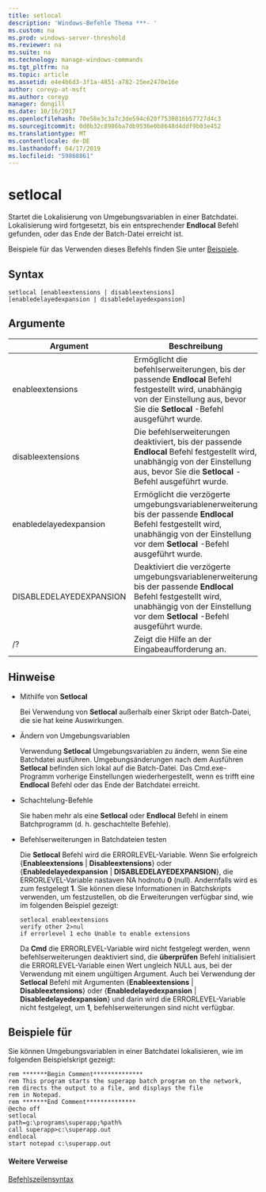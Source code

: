 ```yaml
---
title: setlocal
description: 'Windows-Befehle Thema ***- '
ms.custom: na
ms.prod: windows-server-threshold
ms.reviewer: na
ms.suite: na
ms.technology: manage-windows-commands
ms.tgt_pltfrm: na
ms.topic: article
ms.assetid: e4e4b6d3-3f1a-4851-a782-25ee2470e16e
author: coreyp-at-msft
ms.author: coreyp
manager: dongill
ms.date: 10/16/2017
ms.openlocfilehash: 70e58e3c3a7c3de594c620f7530816b57727d4c3
ms.sourcegitcommit: 0d0b32c8986ba7db9536e0b8648d4ddf9b03e452
ms.translationtype: MT
ms.contentlocale: de-DE
ms.lasthandoff: 04/17/2019
ms.locfileid: "59868861"
---
```

# <a name="setlocal"></a>setlocal



Startet die Lokalisierung von Umgebungsvariablen in einer Batchdatei. Lokalisierung wird fortgesetzt, bis ein entsprechender **Endlocal** Befehl gefunden, oder das Ende der Batch-Datei erreicht ist.

Beispiele für das Verwenden dieses Befehls finden Sie unter [Beispiele](#BKMK_examples).

## <a name="syntax"></a>Syntax

```
setlocal [enableextensions | disableextensions] [enabledelayedexpansion | disabledelayedexpansion]
```

## <a name="arguments"></a>Argumente

|Argument|Beschreibung|
|--------|-----------|
|enableextensions|Ermöglicht die befehlserweiterungen, bis der passende **Endlocal** Befehl festgestellt wird, unabhängig von der Einstellung aus, bevor Sie die **Setlocal** -Befehl ausgeführt wurde.|
|disableextensions|Die befehlserweiterungen deaktiviert, bis der passende **Endlocal** Befehl festgestellt wird, unabhängig von der Einstellung aus, bevor Sie die **Setlocal** -Befehl ausgeführt wurde.|
|enabledelayedexpansion|Ermöglicht die verzögerte umgebungsvariablenerweiterung bis der passende **Endlocal** Befehl festgestellt wird, unabhängig von der Einstellung vor dem **Setlocal** -Befehl ausgeführt wurde.|
|DISABLEDELAYEDEXPANSION|Deaktiviert die verzögerte umgebungsvariablenerweiterung bis der passende **Endlocal** Befehl festgestellt wird, unabhängig von der Einstellung vor dem **Setlocal** -Befehl ausgeführt wurde.|
|/?|Zeigt die Hilfe an der Eingabeaufforderung an.|

## <a name="remarks"></a>Hinweise

-   Mithilfe von **Setlocal**

    Bei Verwendung von **Setlocal** außerhalb einer Skript oder Batch-Datei, die sie hat keine Auswirkungen.
-   Ändern von Umgebungsvariablen

    Verwendung **Setlocal** Umgebungsvariablen zu ändern, wenn Sie eine Batchdatei ausführen. Umgebungsänderungen nach dem Ausführen **Setlocal** befinden sich lokal auf die Batch-Datei. Das Cmd.exe-Programm vorherige Einstellungen wiederhergestellt, wenn es trifft eine **Endlocal** Befehl oder das Ende der Batchdatei erreicht.
-   Schachtelung-Befehle

    Sie haben mehr als eine **Setlocal** oder **Endlocal** Befehl in einem Batchprogramm (d. h. geschachtelte Befehle).
-   Befehlserweiterungen in Batchdateien testen

    Die **Setlocal** Befehl wird die ERRORLEVEL-Variable. Wenn Sie erfolgreich {**Enableextensions** | **Disableextensions**} oder {**Enabledelayedexpansion**  |   **DISABLEDELAYEDEXPANSION**}, die ERRORLEVEL-Variable nastaven NA hodnotu **0** (null). Andernfalls wird es zum festgelegt **1**. Sie können diese Informationen in Batchskripts verwenden, um festzustellen, ob die Erweiterungen verfügbar sind, wie im folgenden Beispiel gezeigt:  
    ```
    setlocal enableextensions
    verify other 2>nul
    if errorlevel 1 echo Unable to enable extensions
    ```  
    Da **Cmd** die ERRORLEVEL-Variable wird nicht festgelegt werden, wenn befehlserweiterungen deaktiviert sind, die **überprüfen** Befehl initialisiert die ERRORLEVEL-Variable einen Wert ungleich NULL aus, bei der Verwendung mit einem ungültigen Argument. Auch bei Verwendung der **Setlocal** Befehl mit Argumenten {**Enableextensions** | **Disableextensions**} oder {**Enabledelayedexpansion**   |  **Disabledelayedexpansion**} und darin wird die ERRORLEVEL-Variable nicht festgelegt, um **1**, befehlserweiterungen sind nicht verfügbar.

## <a name="BKMK_examples"></a>Beispiele für

Sie können Umgebungsvariablen in einer Batchdatei lokalisieren, wie im folgenden Beispielskript gezeigt:
```
rem *******Begin Comment**************
rem This program starts the superapp batch program on the network,
rem directs the output to a file, and displays the file
rem in Notepad.
rem *******End Comment**************
@echo off
setlocal
path=g:\programs\superapp;%path%
call superapp>c:\superapp.out
endlocal
start notepad c:\superapp.out
```

#### <a name="additional-references"></a>Weitere Verweise

[Befehlszeilensyntax](command-line-syntax-key.md)
